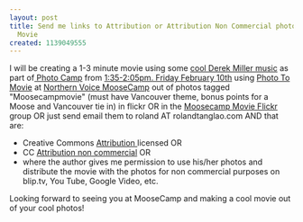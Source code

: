 ```yaml
---
layout: post
title: Send me links to Attribution or Attribution Non Commercial photos for MooseCamp
  Movie
created: 1139049555
---
```

<p>I will be creating a 1-3 minute movie using some <a href="http://www.penmachine.com/musicpages/demos.html">cool Derek Miller music</a> as part of<a href="http://2006.northernvoice.ca/wiki/photocamp"> Photo Camp</a> from <a href="http://2006.northernvoice.ca/wiki/moosecamp-grid">1:35-2:05pm. Friday February 10th</a> using <a href="http://www.lqgraphics.com/software/phototomovie.php">Photo To Movie</a> at <a href="http://2006.northernvoice.ca/moosecamp">Northern Voice MooseCamp</a> out of photos tagged &quot;Moosecampmovie&quot; (must have Vancouver theme, bonus points for a Moose and Vancouver tie in) in flickr OR in the <a href="http://www.flickr.com/groups/moosecampmovie/">Moosecamp Movie Flickr</a> group OR just send email them to roland AT rolandtanglao.com AND that are:</p> <ul><li>Creative Commons <a href="http://creativecommons.org/licenses/by/2.5/">Attribution </a> licensed OR </li>  <li> CC <a href="http://creativecommons.org/licenses/by-nc/2.5/">Attribution non commercial</a> OR</li>  <li>where the author gives me permission to use his/her photos and distribute the movie with the photos for non commercial purposes on blip.tv, You Tube, Google Video, etc.</li></ul>  <p>Looking forward to seeing you at MooseCamp and making a cool movie out of your cool photos!</p>
